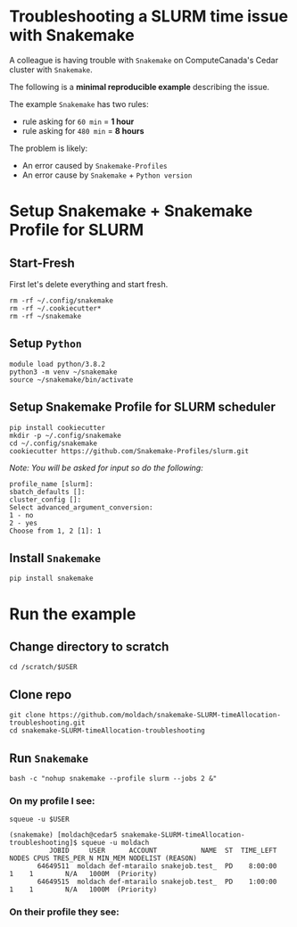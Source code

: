 # Troubleshooting a SLURM time issue with Snakemake

 A colleague is having trouble with `Snakemake` on ComputeCanada's Cedar cluster with `Snakemake`.

The following is a **minimal reproducible example** describing the issue.

The example `Snakemake` has two rules:

* rule asking for `60 min` = **1 hour**
* rule asking for `480 min` = **8 hours**

The problem is likely:

* An error caused by `Snakemake-Profiles`
* An error cause by `Snakemake` + `Python version`

# Setup Snakemake + Snakemake Profile for SLURM

## Start-Fresh

First let's delete everything and start fresh.

```
rm -rf ~/.config/snakemake
rm -rf ~/.cookiecutter*
rm -rf ~/snakemake
```

## Setup `Python`

```
module load python/3.8.2
python3 -m venv ~/snakemake
source ~/snakemake/bin/activate
```

## Setup Snakemake Profile for SLURM scheduler

```
pip install cookiecutter
mkdir -p ~/.config/snakemake
cd ~/.config/snakemake
cookiecutter https://github.com/Snakemake-Profiles/slurm.git       
```

_Note: You will be asked for input so do the following:_

```
profile_name [slurm]:
sbatch_defaults []:
cluster_config []:
Select advanced_argument_conversion:
1 - no
2 - yes
Choose from 1, 2 [1]: 1
```

## Install `Snakemake`

```
pip install snakemake
```

# Run the example

## Change directory to scratch

```
cd /scratch/$USER
```

## Clone repo

```
git clone https://github.com/moldach/snakemake-SLURM-timeAllocation-troubleshooting.git
cd snakemake-SLURM-timeAllocation-troubleshooting
```

## Run `Snakemake`

```
bash -c "nohup snakemake --profile slurm --jobs 2 &"
```

### On my profile I see:

```
squeue -u $USER
```

```
(snakemake) [moldach@cedar5 snakemake-SLURM-timeAllocation-troubleshooting]$ squeue -u moldach
          JOBID     USER      ACCOUNT           NAME  ST  TIME_LEFT NODES CPUS TRES_PER_N MIN_MEM NODELIST (REASON) 
       64649511  moldach def-mtarailo snakejob.test_  PD    8:00:00     1    1        N/A   1000M  (Priority) 
       64649515  moldach def-mtarailo snakejob.test_  PD    1:00:00     1    1        N/A   1000M  (Priority) 
```


### On their profile they see:

```


```



